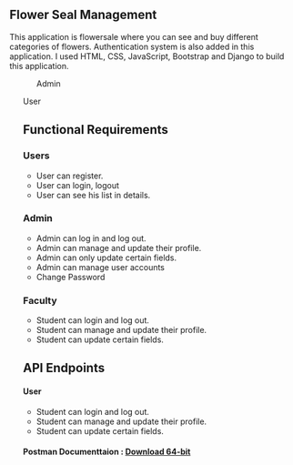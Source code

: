<section>
  <div class="center">
    <h1 class="center">Flower Seal Management</h1>
    <p>This application is flowersale where you can see and buy different categories of flowers. Authentication system is also added in this 
     application. I used HTML, CSS, JavaScript, Bootstrap and Django to build this application.</p>
    <ol>
      <ul>Admin</ol>
      <ul>User</ol>
    </ol>
    <h2>Functional Requirements</h2>
    <h3>Users</h3>
    <ul>
      <li>User can register.</li>
      <li>User can login, logout</li>
      <li>User can see his list in details.</li>
    </ul>
    <h3>Admin</h3>
    <ul>
      <li>Admin can log in and log out.</li>
      <li>Admin can manage and update their profile.</li>
      <li>Admin can only update certain fields.</li>
      <li>Admin can manage user accounts</li>
      <li>Change Password</li>
    </ul>
     <h3>Faculty</h3>
    <ul>
      <li>Student can login and log out.</li>
      <li>Student can manage and update their profile.</li>
      <li>Student can update certain fields.</li>
    </ul>
    <h1>API Endpoints</h1>
    <h4>User</h4>
    <ul>
      <li>Student can login and log out.</li>
      <li>Student can manage and update their profile.</li>
      <li>Student can update certain fields.</li>
    </ul>
    <h4>Postman Documenttaion : <a href="https://www.postman.com/downloads/?utm_source=postman-home">Download 64-bit</a></h4>
  </div>
</section>
